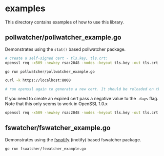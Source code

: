 examples
========

This directory contains examples of how to use this library.

pollwatcher/pollwatcher_example.go
----------------------

Demonstrates using the `stat()` based pollwatcher package.

```sh
# create a self-signed cert - tls.key, tls.crt:
openssl req -x509 -newkey rsa:2048 -nodes -keyout tls.key -out tls.crt -days 7 -subj '/C=US/L=California/CN=testing-only/'

go run pollwatcher/pollwatcher_example.go

curl -k https://localhost:8000

# run openssl again to generate a new cert. It should be reloaded on the next poll-interval
```

If you need to create an expired cert pass a negative value to the `-days` flag. Note that this only seems to work in OpenSSL 1.0.x

```sh
openssl req -x509 -newkey rsa:2048 -nodes -keyout tls.key -out tls.crt -days -1 -subj '/C=US/L=California/CN=testing-only/'
```

fswatcher/fswatcher_example.go
----------------------

Demonstrates using the [fsnotify](https://github.com/fsnotify/fsnotify) (inotify) based fswatcher package.

```sh
go run fswatcher/fswatcher_example.go
```
